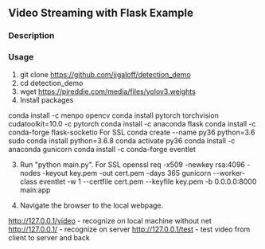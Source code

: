## Video Streaming with Flask Example

### Description

### Usage
1. git clone https://github.com/jigaloff/detection_demo
2. cd detection_demo
3. wget https://pjreddie.com/media/files/yolov3.weights
2. Install packages

conda install -c menpo opencv
conda install pytorch torchvision cudatoolkit=10.0 -c pytorch
conda install -c anaconda flask
conda install -c conda-forge flask-socketio
    For SSL
conda create --name py36 python=3.6
sudo conda install python=3.6.8
conda activate py36
conda install -c anaconda gunicorn
conda install -c conda-forge eventlet

3. Run "python main.py".
    For SSL
    openssl req -x509 -newkey rsa:4096 -nodes -keyout key.pem -out cert.pem -days 365
    gunicorn --worker-class eventlet -w 1 --certfile cert.pem --keyfile key.pem -b 0.0.0.0:8000 main:app

4. Navigate the browser to the local webpage.

http://127.0.0.1/video - recognize on local machine without net
http://127.0.0.1/      - recognize on server
http://127.0.0.1/test  - test video from client to server and back